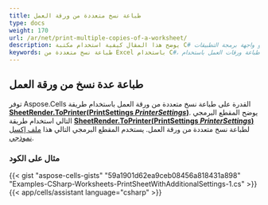 ```yaml
---
title: طباعة نسخ متعددة من ورقة العمل
type: docs
weight: 170
url: /ar/net/print-multiple-copies-of-a-worksheet/
description: يوضح هذا المقال كيفية استخدام مكتبة C# و واجهة برمجة التطبيقات .NET لطباعة نسخ متعددة من ورقة العمل في Excel برمجياً.
keywords: طباعة نسخ متعددة من Excel باستخدام C#، طباعة ورقات العمل باستخدام C#
---
```


## **طباعة عدة نسخ من ورقة العمل**

توفر Aspose.Cells القدرة على طباعة نسخ متعددة من ورقة العمل باستخدام طريقة [**SheetRender.ToPrinter(PrintSettings *PrinterSettings*)**](https://reference.aspose.com/cells/net/aspose.cells.rendering/sheetrender/methods/toprinter). يوضح المقطع البرمجي التالي استخدام طريقة [**SheetRender.ToPrinter(PrintSettings *PrinterSettings*)**](https://reference.aspose.com/cells/net/aspose.cells.rendering/sheetrender/methods/toprinter) لطباعة نسخ متعددة من ورقة العمل. يستخدم المقطع البرمجي التالي هذا [ملف إكسل نموذجي](95584275.xlsx).

### مثال على الكود

{{< gist "aspose-cells-gists" "59a1901d62ea9ceb08456a818431a898" "Examples-CSharp-Worksheets-PrintSheetWithAdditionalSettings-1.cs" >}}
{{< app/cells/assistant language="csharp" >}}
